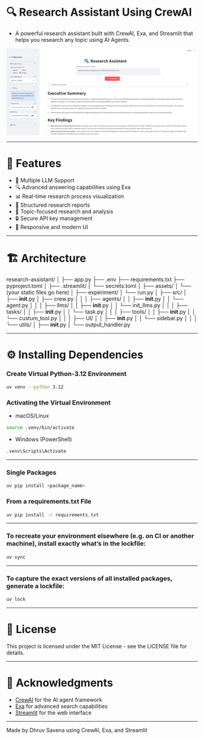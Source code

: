 # 🔍 Research Assistant Using CrewAI
- A powerful research assistant built with CrewAI, Exa, and Streamlit that helps you research any topic using AI Agents.

![App Screenshot](./assets/frontend.png)

---

# 🌟 Features

- 🤖 Multiple LLM Support
- 🔍 Advanced answering capabilities using Exa
- 📊 Real-time research process visualization
- 📝 Structured research reports
- 🎯 Topic-focused research and analysis
- 🔒 Secure API key management
- 📱 Responsive and modern UI

---
# 🏗️ Architecture
research-assistant/
│
├── app.py
├── .env
├── requirements.txt
├── pyproject.toml
│
├── .streamlit/
│   └── secrets.toml
│
├── assets/
│   └── (your static files go here)
│
├── experiment/
│   └── run.py
│
├── src/
│   ├── __init__.py
│   ├── crew.py
│   │
│   ├── agents/
│   │   ├── __init__.py
│   │   └── agent.py
│   │
│   ├── llms/
│   │   ├── __init__.py
│   │   └── init_llms.py
│   │
│   ├── tasks/
│   │   ├── __init__.py
│   │   └── task.py
│   │
│   ├── tools/
│   │   ├── __init__.py
│   │   └── custum_tool.py
│   │
│   ├── UI/
│   │   ├── __init__.py
│   │   └── sidebar.py
│   │
│   └── utils/
│       ├── __init__.py
│       └── output_handler.py

---

# ⚙️ Installing Dependencies

### Create Virtual Python-3.12 Environment
```bash
uv venv --python 3.12
```

### Activating the Virtual Environment 

- macOS/Linux
```bash
source .venv/bin/activate
```

- Windows (PowerShell)

```bash
.venv\Scripts\Activate
```
---


### Single Packages
```bash
uv pip install <package_name>
```

### From a requirements.txt File
```bash
uv pip install -r requirements.txt
```
---

### To recreate your environment elsewhere (e.g. on CI or another machine), install exactly what’s in the lockfile:

```bash
uv sync
```
---

### To capture the exact versions of all installed packages, generate a lockfile:
```bash
uv lock
```

--- 

# 📄 License

This project is licensed under the MIT License - see the LICENSE file for details.

---

# 🙏 Acknowledgments

- [CrewAI](https://crewai.com) for the AI agent framework
- [Exa](https://exa.ai) for advanced search capabilities
- [Streamlit](https://streamlit.io) for the web interface

---

Made by Dhruv Saxena using CrewAI, Exa, and Streamlit
